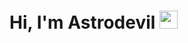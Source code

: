 # Hi, I'm Astrodevil <img src="https://github.com/TheDudeThatCode/TheDudeThatCode/blob/master/Assets/Hi.gif" width="29px">
<!--
**AhmedMarouani/AhmedMarouani** is a ✨ _special_ ✨ repository because its `README.md` (this file) appears on your GitHub profile.

Here are some ideas to get you started:

- 🔭 I’m currently working on ...
- 🌱 I’m currently learning ...
- 👯 I’m looking to collaborate on ...
- 🤔 I’m looking for help with ...
- 💬 Ask me about ...
- 📫 How to reach me: ...
- 😄 Pronouns: ...
- ⚡ Fun fact: ...
-->
